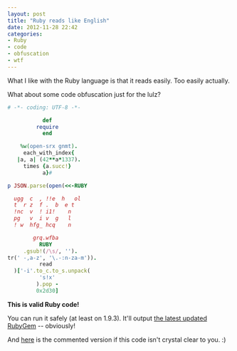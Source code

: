 ```yaml
---
layout: post
title: "Ruby reads like English"
date: 2012-11-28 22:42
categories:
- Ruby
- code
- obfuscation
- wtf
---
```


What I like with the Ruby language is that it reads easily.
Too easily actually.

What about some code obfuscation just for the lulz?

```ruby
# -*- coding: UTF-8 -*-

           def    
         require  
           end

    %w(open-srx gnmt).
     each_with_index{
   |a, а| (42**а*1337).
     times {a.succ!}
           a}#

p JSON.parse(open(<<-RUBY

  ugg  c  , !!e  h   ol
  t  r z  f .  b  e t
  !nc  v  ! i1!    n
  pg   v  i v  g   l
  ! w  hfg_ hcq    n

        grq.wfba
          RUBY
     .gsub!(/\s/, '').
tr(' -,a-z', '\.-:n-za-m')).
          read
  )['-i'.to_c.to_s.unpack(
          's!x'
         ).pop -
         0x2d30]
```

**This is valid Ruby code!**

You can run it safely (at least on 1.9.3).
It'll output [the latest updated RubyGem](http://guides.rubygems.org/rubygems-org-api/#activity) -- obviously!

And [here](https://gist.github.com/4165066) is the commented version if this code isn't crystal clear to you. :)

